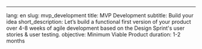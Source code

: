 ---
lang: en
slug: mvp_development
title: MVP Development
subtitle: Build your idea
short_description: Let’s build a functional first version of your product over 4-8 weeks of agile development based on the Design Sprint's user stories & user testing.
objective: Minimum Viable Product
duration: 1-2 months
